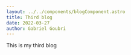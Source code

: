 ```yaml
---
layout: ../../components/blogComponent.astro
title: Third blog
date: 2022-03-27
author: Gabriel Goubri
---
```


This is my third blog